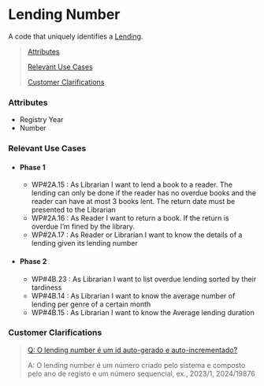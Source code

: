 # Lending Number

A code that uniquely identifies a [Lending](../Entities/Lending.md).

> [Attributes](#attributes)
>
> [Relevant Use Cases](#Relevant-Use-Cases)
>
> [Customer Clarifications](#Customer-Clarifications)

### Attributes
- Registry Year
- Number


### Relevant Use Cases
- #### Phase 1
  - WP#2A.15 : As Librarian I want to lend a book to a reader. The lending can only be done if the reader has no
    overdue books and the reader can have at most 3 books lent. The return date must be presented
    to the Librarian
  - WP#2A.16 : As Reader I want to return a book. If the return is overdue I’m fined by the library.
  - WP#2A.17 : As Reader or Librarian I want to know the details of a lending given its lending number
- #### Phase 2
  - WP#4B.23 : As Librarian I want to list overdue lending sorted by their tardiness
  - WP#4B.14 : As Librarian I want to know the average number of lending per genre of a certain month
  - WP#4B.15 : As Librarian I want to know the Average lending duration

### Customer Clarifications

>[Q: O lending number é um id auto-gerado e auto-incrementado?](https://moodle.isep.ipp.pt/mod/forum/discuss.php?d=28894#p36740)
>
>A: O lending number é um número criado pelo sistema e composto pelo ano de registo e um número sequencial, ex., 2023/1, 2024/19876